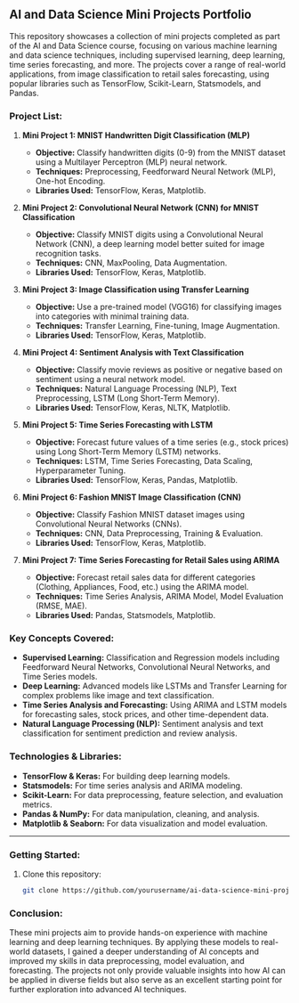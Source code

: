 ## **AI and Data Science Mini Projects Portfolio**

This repository showcases a collection of mini projects completed as part of the AI and Data Science course, focusing on various machine learning and data science techniques, including supervised learning, deep learning, time series forecasting, and more. The projects cover a range of real-world applications, from image classification to retail sales forecasting, using popular libraries such as TensorFlow, Scikit-Learn, Statsmodels, and Pandas.

### **Project List:**

1. **Mini Project 1: MNIST Handwritten Digit Classification (MLP)**  
   - **Objective:** Classify handwritten digits (0-9) from the MNIST dataset using a Multilayer Perceptron (MLP) neural network.  
   - **Techniques:** Preprocessing, Feedforward Neural Network (MLP), One-hot Encoding.  
   - **Libraries Used:** TensorFlow, Keras, Matplotlib.

2. **Mini Project 2: Convolutional Neural Network (CNN) for MNIST Classification**  
   - **Objective:** Classify MNIST digits using a Convolutional Neural Network (CNN), a deep learning model better suited for image recognition tasks.  
   - **Techniques:** CNN, MaxPooling, Data Augmentation.  
   - **Libraries Used:** TensorFlow, Keras, Matplotlib.

3. **Mini Project 3: Image Classification using Transfer Learning**  
   - **Objective:** Use a pre-trained model (VGG16) for classifying images into categories with minimal training data.  
   - **Techniques:** Transfer Learning, Fine-tuning, Image Augmentation.  
   - **Libraries Used:** TensorFlow, Keras, Matplotlib.

4. **Mini Project 4: Sentiment Analysis with Text Classification**  
   - **Objective:** Classify movie reviews as positive or negative based on sentiment using a neural network model.  
   - **Techniques:** Natural Language Processing (NLP), Text Preprocessing, LSTM (Long Short-Term Memory).  
   - **Libraries Used:** TensorFlow, Keras, NLTK, Matplotlib.

5. **Mini Project 5: Time Series Forecasting with LSTM**  
   - **Objective:** Forecast future values of a time series (e.g., stock prices) using Long Short-Term Memory (LSTM) networks.  
   - **Techniques:** LSTM, Time Series Forecasting, Data Scaling, Hyperparameter Tuning.  
   - **Libraries Used:** TensorFlow, Keras, Pandas, Matplotlib.

6. **Mini Project 6: Fashion MNIST Image Classification (CNN)**  
   - **Objective:** Classify Fashion MNIST dataset images using Convolutional Neural Networks (CNNs).  
   - **Techniques:** CNN, Data Preprocessing, Training & Evaluation.  
   - **Libraries Used:** TensorFlow, Keras, Matplotlib.

7. **Mini Project 7: Time Series Forecasting for Retail Sales using ARIMA**  
   - **Objective:** Forecast retail sales data for different categories (Clothing, Appliances, Food, etc.) using the ARIMA model.  
   - **Techniques:** Time Series Analysis, ARIMA Model, Model Evaluation (RMSE, MAE).  
   - **Libraries Used:** Pandas, Statsmodels, Matplotlib.

### **Key Concepts Covered:**
- **Supervised Learning:** Classification and Regression models including Feedforward Neural Networks, Convolutional Neural Networks, and Time Series models.
- **Deep Learning:** Advanced models like LSTMs and Transfer Learning for complex problems like image and text classification.
- **Time Series Analysis and Forecasting:** Using ARIMA and LSTM models for forecasting sales, stock prices, and other time-dependent data.
- **Natural Language Processing (NLP):** Sentiment analysis and text classification for sentiment prediction and review analysis.

### **Technologies & Libraries:**
- **TensorFlow & Keras:** For building deep learning models.
- **Statsmodels:** For time series analysis and ARIMA modeling.
- **Scikit-Learn:** For data preprocessing, feature selection, and evaluation metrics.
- **Pandas & NumPy:** For data manipulation, cleaning, and analysis.
- **Matplotlib & Seaborn:** For data visualization and model evaluation.

---

### **Getting Started:**

1. Clone this repository:
   ```bash
   git clone https://github.com/yourusername/ai-data-science-mini-projects.git
   ```

### **Conclusion:**

These mini projects aim to provide hands-on experience with machine learning and deep learning techniques. By applying these models to real-world datasets, I gained a deeper understanding of AI concepts and improved my skills in data preprocessing, model evaluation, and forecasting. The projects not only provide valuable insights into how AI can be applied in diverse fields but also serve as an excellent starting point for further exploration into advanced AI techniques.
